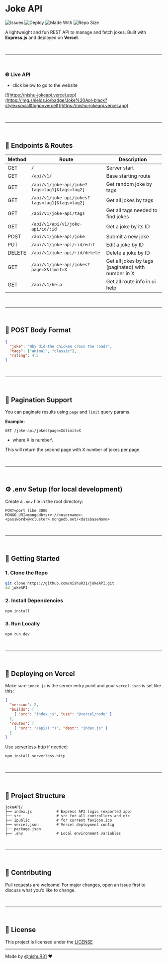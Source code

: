 
# Joke API

![Issues](https://img.shields.io/github/issues/nishuR31/jokeAPI?color=yellow&style=social)
![Deploy](https://img.shields.io/badge/Paused-black?logo=vercel&style=flat-square)
![Made With](https://img.shields.io/badge/Express.js-black?style=social&logo=express)
![Repo Size](https://img.shields.io/github/repo-size/nishuR31/jokeAPI?color=black&label=Repo%20Size&style=social&logo=github&logoColor=black)


A lightweight and fun REST API to manage and fetch jokes. Built with **Express.js** and deployed on **Vercel**.

<br>
<hr>
<br>

### 🌐 Live API

- click below to go to the website
  
[![https://nishu-jokeapi.vercel.app](https://img.shields.io/badge/Joke%20Api-black?style=social&logo=vercel)](https://nishu-jokeapi.vercel.app)

<br>
<hr>
<br>

## 📁 Endpoints & Routes

| Method | Route                                           | Description                                       |
| ------ | ----------------------------------------------- | --------------------------------------------------|
| GET    | `/`                                             | Server start                                      |
| GET    | `/api/v1/`                                      | Base starting route                               |
| GET    | `/api/v1/joke-api/joke?tags=tag1[&tags=tag2]`   | Get random joke by tags                           |
| GET    | `/api/v1/joke-api/jokes?tags=tag1[&tags=tag2]`  | Get all jokes by tags                             |
| GET    | `/api/v1/joke-api/tags`                         | Get all tags needed to find jokes                 |
| GET    | `/api/v1/api/v1/joke-api/id/:id`                | Get a joke by its ID                              |
| POST   | `/api/v1/joke-api/joke`                         | Submit a new joke                                 |
| PUT    | `/api/v1/joke-api/:id/edit`                     | Edit a joke by ID                                 |
| DELETE | `/api/v1/joke-api/:id/delete`                   | Delete a joke by ID                               |
| GET    | `/api/v1/joke-api/jokes?page=X&limit=X`         | Get all jokes by tags (paginated) with number in X|
| GET    | `/api/v1/help`                                  | Get all route info in ui help                     |

<br>
<hr>
<br>

## 🧾 POST Body Format

```json
{
  "joke": "Why did the chicken cross the road?",
  "tags": ["animal", "classic"],
  "rating": 4.5
}
```

<br>
<hr>
<br>

## 📃 Pagination Support

You can paginate results using `page` and `limit` query params.

**Example:**

```
GET /joke-api/jokes?page=X&limit=X 
```
- where X is number\
  

This will return the second page with X number of jokes per page.

<br>
<hr>
<br>

## ⚙️ .env Setup (for local development)

Create a `.env` file in the root directory:

```env
PORT=port like 3000
MONGO_URI=mongodb+srv://<username>:<password>@<cluster>.mongodb.net/<databaseName>
```

<br>
<hr>
<br>

## 🏁 Getting Started

### 1. Clone the Repo

```bash
git clone https://github.com/nishuR31/jokeAPI.git
cd jokeAPI
```

### 2. Install Dependencies

```bash
npm install
```

### 3. Run Locally

```bash
npm run dev
```

<br>
<hr>
<br>

## 🚀 Deploying on Vercel

Make sure `index.js` is the server entry point and your `vercel.json` is set like this:

```json
{
  "version": 2,
  "builds": [
    { "src": "index.js", "use": "@vercel/node" }
  ],
  "routes": [
    { "src": "/api/(.*)", "dest": "index.js" }
  ]
}
```

Use [serverless-http](https://www.npmjs.com/package/serverless-http) if needed:

```bash
npm install serverless-http
```

<br>
<hr>
<br>

## 📂 Project Structure

```
jokeAPI/
├── index.js           # Express API logic (exported app)
├── src                # src for all controllers and etc
├── ipublic            # for current favicon.ico
├── vercel.json        # Vercel deployment config
├── package.json
├── .env               # Local environment variables
```

<br>
<hr>
<br>

## 🤝 Contributing

Pull requests are welcome! For major changes, open an issue first to discuss what you’d like to change.

<br>
<hr>
<br>

## 📜 License

This project is licensed under the [LICENSE](LICENSE)

---

Made by [@nishuR31](https://github.com/nishuR31) ❤️


